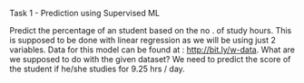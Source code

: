 Task 1 - Prediction using Supervised ML

Predict the percentage of an student based on the no . of study hours. This is supposed to be done with linear regression as we will be using just 2 variables. Data for this model can be found at :  http://bit.ly/w-data. What are we supposed to do with the given dataset? We need to predict the score of the student if he/she studies for 9.25 hrs / day.
